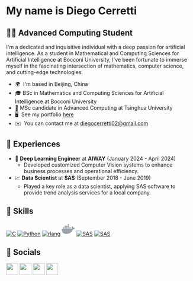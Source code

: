 My name is Diego Cerretti
======================================================================================================================================

👨‍🎓 Advanced Computing Student
----------

I'm a dedicated and inquisitive individual with a deep passion for artificial intelligence. As a student in Mathematical and Computing Sciences for Artificial Intelligence at Bocconi University, I've been fortunate to immerse myself in the fascinating intersection of mathematics, computer science, and cutting-edge technologies.

* 🌍  I'm based in Beijing, China
* 🎓  BSc in Mathematics and Computing Sciences for Artificial Intelligence at Bocconi University
* 📖  MSc candidate in Advanced Computing at Tsinghua University
* 🖥️  See my portfolio [here](https://diegocerretti.github.io)
* ✉️  You can contact me at [diegocerretti02@gmail.com](mailto:diegocerretti02@gmail.com)

💼 Experiences
----------

* 🧠 **Deep Learning Engineer** at **AIWAY** (January 2024 - April 2024)
  - Developed customized Computer Vision systems to enhance business processes and operational efficiency.
* 📈 **Data Scientist** at **SAS** (September 2018 - June 2019)
  - Played a key role as a data scientist, applying SAS software to provide trend analysis services for a local company.

🔧 Skills
----------

<p align="left">
<a href="https://docs.microsoft.com/en-us/cpp/?view=msvc-170" target="_blank" rel="noreferrer"><img src="https://raw.githubusercontent.com/danielcranney/readme-generator/main/public/icons/skills/c-colored.svg" width="36" height="36" alt="C" /></a>
<a href="https://www.python.org/" target="_blank" rel="noreferrer"><img src="https://raw.githubusercontent.com/danielcranney/readme-generator/main/public/icons/skills/python-colored.svg" width="36" height="36" alt="Python" /></a>
<a href="https://www.r-project.org/" target="_blank" rel="noreferrer"><img src="https://raw.githubusercontent.com/danielcranney/readme-generator/main/public/icons/skills/rlang-colored.svg" width="36" height="36" alt="rlang" /></a>
<a href="https://hub.docker.com/" target="_blank" rel="noreferrer"><img src="https://github.com/danielcranney/profileme-dev/blob/main/public/icons/skills/docker.svg" width="36" height="36" alt="Docker" /></a>
<a href="https://www.sas.com/" target="_blank" rel="noreferrer"><img src="https://cdn.icon-icons.com/icons2/2699/PNG/512/sas_logo_icon_170761.png" width="36" height="36" alt="SAS" /></a>
<a href="https://flask.palletsprojects.com/en/3.0.x/" target="_blank" rel="noreferrer"><img src="https://github.com/danielcranney/profileme-dev/blob/main/public/icons/skills/flask.svg" width="36" height="36" alt="SAS" /></a>
</p>

📱 Socials
----------

<p align="left"> <a href="https://www.github.com/diegocerretti" target="_blank" rel="noreferrer"><img src="https://raw.githubusercontent.com/danielcranney/readme-generator/main/public/icons/socials/github.svg" width="32" height="32" /></a> <a href="http://www.instagram.com/diegocerretti" target="_blank" rel="noreferrer"><img src="https://raw.githubusercontent.com/danielcranney/readme-generator/main/public/icons/socials/instagram.svg" width="32" height="32" /></a> <a href="https://www.linkedin.com/in/diegocerretti" target="_blank" rel="noreferrer"><img src="https://raw.githubusercontent.com/danielcranney/readme-generator/main/public/icons/socials/linkedin.svg" width="32" height="32" /></a> <a href="https://www.twitter.com/CerrettiDiego" target="_blank" rel="noreferrer"><img src="https://raw.githubusercontent.com/danielcranney/readme-generator/main/public/icons/socials/twitter.svg" width="32" height="32" /></a></p>
